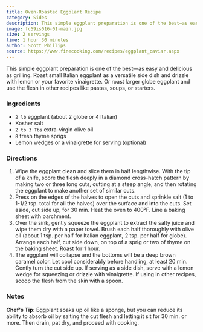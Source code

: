 ```yaml
---
title: Oven-Roasted Eggplant Recipe
category: Sides
description: This simple eggplant preparation is one of the best—as easy and delicious as grilling. Roast small Italian eggplant as a versatile side dish and drizzle with lemon or your favorite vinaigrette.
image: fc59is016-01-main.jpg
size: 2 servings
time: 1 hour 30 minutes
author: Scott Phillips
source: https://www.finecooking.com/recipes/eggplant_caviar.aspx
---
```


This simple eggplant preparation is one of the best—as easy and delicious as grilling. Roast small Italian eggplant as a versatile side dish and drizzle with lemon or your favorite vinaigrette. Or roast larger globe eggplant and use the flesh in other recipes like pastas, soups, or starters.

### Ingredients

* `2 lb` eggplant (about 2 globe or 4 Italian)
* Kosher salt
* `2 to 3 Tbs` extra-virgin olive oil
* `8` fresh thyme sprigs
* Lemon wedges or a vinaigrette for serving (optional)

### Directions

1. Wipe the eggplant clean and slice them in half lengthwise. With the tip of a knife, score the flesh deeply in a diamond cross-hatch pattern by making two or three long cuts, cutting at a steep angle, and then rotating the eggplant to make another set of similar cuts.
2. Press on the edges of the halves to open the cuts and sprinkle salt (1 to 1-1/2 tsp. total for all the halves) over the surface and into the cuts. Set aside, cut side up, for 30 min. Heat the oven to 400°F. Line a baking sheet with parchment.
3. Over the sink, gently squeeze the eggplant to extract the salty juice and wipe them dry with a paper towel. Brush each half thoroughly with olive oil (about 1 tsp. per half for Italian eggplant, 2 tsp. per half for globe). Arrange each half, cut side down, on top of a sprig or two of thyme on the baking sheet. Roast for 1 hour.
4. The eggplant will collapse and the bottoms will be a deep brown caramel color. Let cool considerably before handling, at least 20 min. Gently turn the cut side up. If serving as a side dish, serve with a lemon wedge for squeezing or drizzle with vinaigrette. If using in other recipes, scoop the flesh from the skin with a spoon.

### Notes

**Chef's Tip:** Eggplant soaks up oil like a sponge, but you can reduce its ability to absorb oil by salting the cut flesh and letting it sit for 30 min. or more. Then drain, pat dry, and proceed with cooking.